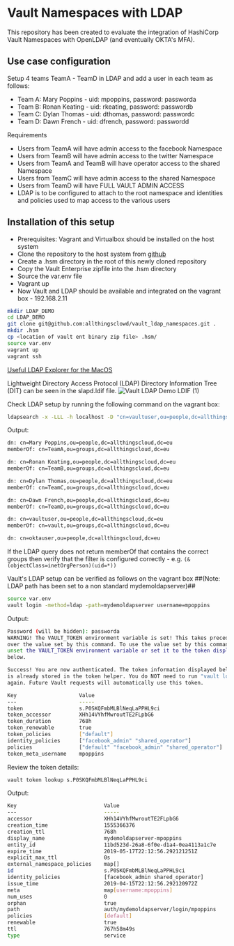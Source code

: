 # Vault Namespaces with LDAP

This repository has been created to evaluate the integration of HashiCorp Vault Namespaces with OpenLDAP (and eventually OKTA's MFA).

## Use case configuration

Setup 4 teams TeamA - TeamD in LDAP and add a user in each team as follows:

- Team A: Mary Poppins - uid: mpoppins, password: passworda
- Team B: Ronan Keating - uid: rkeating, password: passwordb
- Team C: Dylan Thomas - uid: dthomas, password: passwordc
- Team D: Dawn French - uid: dfrench, password: passwordd

Requirements

- Users from TeamA will have admin access to the facebook Namespace
- Users from TeamB will have admin access to the twitter Namespace
- Users from TeamA and TeamB will have operator access to the shared Namespace
- Users from TeamC will have admin access to the shared Namespace
- Users from TeamD will have FULL VAULT ADMIN ACCESS
- LDAP is to be configured to attach to the root namespace and identities and policies used to map access to the various users

## Installation of this setup

- Prerequisites: Vagrant and Virtualbox should be installed on the host system
- Clone the repository to the host system from [github](git@github.com:allthingsclowd/vault_ldap_namespaces.git)
- Create a .hsm directory in the root of this newly cloned repository
- Copy the Vault Enterprise zipfile into the .hsm directory
- Source the var.env file
- Vagrant up
- Now Vault and LDAP should be available and integrated on the vagrant box - 192.168.2.11

``` bash
mkdir LDAP_DEMO
cd LDAP_DEMO
git clone git@github.com:allthingsclowd/vault_ldap_namespaces.git .
mkdir .hsm
cp <location of vault ent binary zip file> .hsm/
source var.env
vagrant up
vagrant ssh
```

[Useful LDAP Explorer for the MacOS](https://directory.apache.org/studio/download/download-macosx.html)

Lightweight Directory Access Protocol (LDAP) Directory Information Tree (DIT) can be seen in the slapd.ldif file.
![Vault LDAP Demo LDIF (1)](https://user-images.githubusercontent.com/9472095/56167790-0ba9ed00-5fd1-11e9-9669-b455c0ba44d0.png)

Check LDAP setup by running the following command on the vagrant box:

``` bash
ldapsearch -x -LLL -h localhost -D "cn=vaultuser,ou=people,dc=allthingscloud,dc=eu" -w vaultuser -b "ou=people,dc=allthingscloud,dc=eu" -s sub "(&(objectClass=inetOrgPerson)(uid=*))" memberOf
```
Output:
``` bash
dn: cn=Mary Poppins,ou=people,dc=allthingscloud,dc=eu
memberOf: cn=TeamA,ou=groups,dc=allthingscloud,dc=eu

dn: cn=Ronan Keating,ou=people,dc=allthingscloud,dc=eu
memberOf: cn=TeamB,ou=groups,dc=allthingscloud,dc=eu

dn: cn=Dylan Thomas,ou=people,dc=allthingscloud,dc=eu
memberOf: cn=TeamC,ou=groups,dc=allthingscloud,dc=eu

dn: cn=Dawn French,ou=people,dc=allthingscloud,dc=eu
memberOf: cn=TeamD,ou=groups,dc=allthingscloud,dc=eu

dn: cn=vaultuser,ou=people,dc=allthingscloud,dc=eu
memberOf: cn=vault,ou=groups,dc=allthingscloud,dc=eu

dn: cn=oktauser,ou=people,dc=allthingscloud,dc=eu
```
If the LDAP query does not return memberOf that contains the correct groups then verify that the filter is configured correctly - e.g. `(&(objectClass=inetOrgPerson)(uid=*))`

Vault's LDAP setup can be verified as follows on the vagrant box
##(Note: LDAP path has been set to a non standard mydemoldapserver)##

``` bash
source var.env
vault login -method=ldap -path=mydemoldapserver username=mpoppins
```

Output:

``` bash
Password (will be hidden): passworda
WARNING! The VAULT_TOKEN environment variable is set! This takes precedence
over the value set by this command. To use the value set by this command,
unset the VAULT_TOKEN environment variable or set it to the token displayed
below.

Success! You are now authenticated. The token information displayed below
is already stored in the token helper. You do NOT need to run "vault login"
again. Future Vault requests will automatically use this token.

Key                    Value
---                    -----
token                  s.P0SKQFmbMLBlNeqLaPPHL9ci
token_accessor         XHh14VYhfMwroutTE2FLpbG6
token_duration         768h
token_renewable        true
token_policies         ["default"]
identity_policies      ["facebook_admin" "shared_operator"]
policies               ["default" "facebook_admin" "shared_operator"]
token_meta_username    mpoppins
```

Review the token details: 

``` bash
vault token lookup s.P0SKQFmbMLBlNeqLaPPHL9ci
```

Output:

``` bash
Key                            Value
---                            -----
accessor                       XHh14VYhfMwroutTE2FLpbG6
creation_time                  1555366376
creation_ttl                   768h
display_name                   mydemoldapserver-mpoppins
entity_id                      11bd523d-26a8-6f0e-d1a4-0ea4113a1c7e
expire_time                    2019-05-17T22:12:56.292121251Z
explicit_max_ttl               0s
external_namespace_policies    map[]
id                             s.P0SKQFmbMLBlNeqLaPPHL9ci
identity_policies              [facebook_admin shared_operator]
issue_time                     2019-04-15T22:12:56.292120972Z
meta                           map[username:mpoppins]
num_uses                       0
orphan                         true
path                           auth/mydemoldapserver/login/mpoppins
policies                       [default]
renewable                      true
ttl                            767h58m49s
type                           service
```

